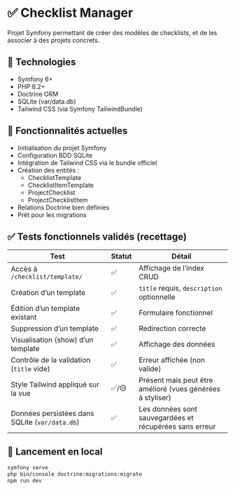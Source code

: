# ✅ Checklist Manager

Projet Symfony permettant de créer des modèles de checklists, et de les associer à des projets concrets.

## 🧱 Technologies
- Symfony 6+
- PHP 8.2+
- Doctrine ORM
- SQLite (var/data.db)
- Tailwind CSS (via Symfony TailwindBundle)

## 📁 Fonctionnalités actuelles
- Initialisation du projet Symfony
- Configuration BDD SQLite
- Intégration de Tailwind CSS via le bundle officiel
- Création des entités :
  - ChecklistTemplate
  - ChecklistItemTemplate
  - ProjectChecklist
  - ProjectChecklistItem
- Relations Doctrine bien définies
- Prêt pour les migrations

## ✅ Tests fonctionnels validés (recettage)
| **Test**                                   | **Statut** | **Détail**                                                                 |
|--------------------------------------------|------------|-----------------------------------------------------------------------------|
| Accès à `/checklist/template/`             | ✅          | Affichage de l’index CRUD                                                  |
| Création d’un template                     | ✅          | `title` requis, `description` optionnelle                                  |
| Édition d’un template existant             | ✅          | Formulaire fonctionnel                                                     |
| Suppression d’un template                  | ✅          | Redirection correcte                                                       |
| Visualisation (show) d’un template         | ✅          | Affichage des données                                                      |
| Contrôle de la validation (`title` vide)   | ✅          | Erreur affichée (non valide)                                               |
| Style Tailwind appliqué sur la vue         | ✅/🟡       | Présent mais peut être amélioré (vues générées à styliser)                 |
| Données persistées dans SQLite (`var/data.db`) | ✅          | Les données sont sauvegardées et récupérées sans erreur                    |

## 🚀 Lancement en local

```bash
symfony serve
php bin/console doctrine:migrations:migrate
npm run dev
